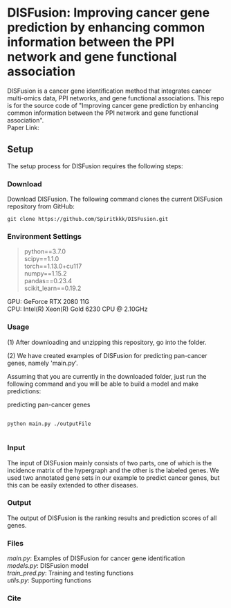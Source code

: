 # DISFusion: Improving cancer gene prediction by enhancing common information between the PPI network and gene functional association
DISFusion is a cancer gene identification method that integrates cancer multi-omics data, PPI networks, and gene functional associations.
This repo is for the source code of "Improving cancer gene prediction by enhancing common information between the PPI network and gene functional association". \
Paper Link: 

Setup
------------------------
The setup process for DISFusion requires the following steps:
### Download
Download DISFusion.  The following command clones the current DISFusion repository from GitHub:

    git clone https://github.com/Spiritkkk/DISFusion.git
    
### Environment Settings
> python==3.7.0 \
> scipy==1.1.0 \
> torch==1.13.0+cu117 \
> numpy==1.15.2 \
> pandas==0.23.4 \
> scikit_learn==0.19.2

GPU: GeForce RTX 2080 11G \
CPU: Intel(R) Xeon(R) Gold 6230 CPU @ 2.10GHz

### Usage
(1) After downloading and unzipping this repository, go into the folder. 

(2) We have created examples of DISFusion for predicting pan-cancer genes, namely 'main.py'.

Assuming that you are currently in the downloaded folder, just run the following command and you will be able to build a model and make predictions:

predicting pan-cancer genes
```bash
 
python main.py ./outputFile
 
 ```
 ### Input
The input of DISFusion mainly consists of two parts, one of which is the incidence matrix of the hypergraph and the other is the labeled genes. We used two annotated gene sets in our example to predict cancer genes, but this can be easily extended to other diseases.

 ### Output
The output of DISFusion is the ranking results and prediction scores of all genes.

### Files
*main.py*: Examples of DISFusion for cancer gene identification \
*models.py*: DISFusion model \
*train_pred.py*: Training and testing functions \
*utils.py*: Supporting functions

### Cite
```

```



